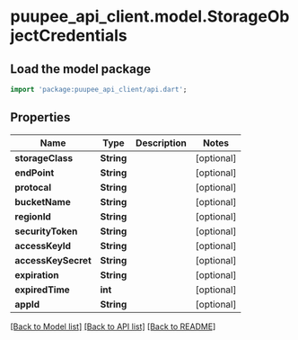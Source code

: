 # puupee_api_client.model.StorageObjectCredentials

## Load the model package
```dart
import 'package:puupee_api_client/api.dart';
```

## Properties
Name | Type | Description | Notes
------------ | ------------- | ------------- | -------------
**storageClass** | **String** |  | [optional] 
**endPoint** | **String** |  | [optional] 
**protocal** | **String** |  | [optional] 
**bucketName** | **String** |  | [optional] 
**regionId** | **String** |  | [optional] 
**securityToken** | **String** |  | [optional] 
**accessKeyId** | **String** |  | [optional] 
**accessKeySecret** | **String** |  | [optional] 
**expiration** | **String** |  | [optional] 
**expiredTime** | **int** |  | [optional] 
**appId** | **String** |  | [optional] 

[[Back to Model list]](../README.md#documentation-for-models) [[Back to API list]](../README.md#documentation-for-api-endpoints) [[Back to README]](../README.md)


